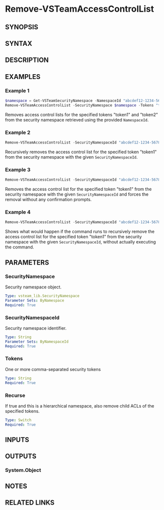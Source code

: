 <!-- #include "./common/header.md" -->

# Remove-VSTeamAccessControlList

## SYNOPSIS

<!-- #include "./synopsis/Remove-VSTeamAccessControlList.md" -->

## SYNTAX

## DESCRIPTION

<!-- #include "./synopsis/Remove-VSTeamAccessControlList.md" -->

## EXAMPLES

### Example 1
```powershell
$namespace = Get-VSTeamSecurityNamespace -NamespaceId "abcdef12-1234-5678-9abc-def123456789"
Remove-VSTeamAccessControlList -SecurityNamespace $namespace -Tokens "token1,token2"
```

Removes access control lists for the specified tokens "token1" and "token2" from the security namespace retrieved using the provided `NamespaceId`.

### Example 2
```powershell
Remove-VSTeamAccessControlList -SecurityNamespaceId "abcdef12-1234-5678-9abc-def123456789" -Tokens "token1" -Recurse
```

Recursively removes the access control list for the specified token "token1" from the security namespace with the given `SecurityNamespaceId`.

### Example 3
```powershell
Remove-VSTeamAccessControlList -SecurityNamespaceId "abcdef12-1234-5678-9abc-def123456789" -Tokens "token1" -Force
```

Removes the access control list for the specified token "token1" from the security namespace with the given `SecurityNamespaceId` and forces the removal without any confirmation prompts.

### Example 4
```powershell
Remove-VSTeamAccessControlList -SecurityNamespaceId "abcdef12-1234-5678-9abc-def123456789" -Tokens "token1" -Recurse -WhatIf
```

Shows what would happen if the command runs to recursively remove the access control list for the specified token "token1" from the security namespace with the given `SecurityNamespaceId`, without actually executing the command.

## PARAMETERS

### SecurityNamespace

Security namespace object.

```yaml
Type: vsteam_lib.SecurityNamespace
Parameter Sets: ByNamespace
Required: True
```

### SecurityNamespaceId

Security namespace identifier.

```yaml
Type: String
Parameter Sets: ByNamespaceId
Required: True
```

### Tokens

One or more comma-separated security tokens

```yaml
Type: String
Required: True
```

### Recurse

If true and this is a hierarchical namespace, also remove child ACLs of the specified tokens.

```yaml
Type: Switch
Required: True
```

## INPUTS

## OUTPUTS

### System.Object

## NOTES

<!-- #include "./common/prerequisites.md" -->

## RELATED LINKS
